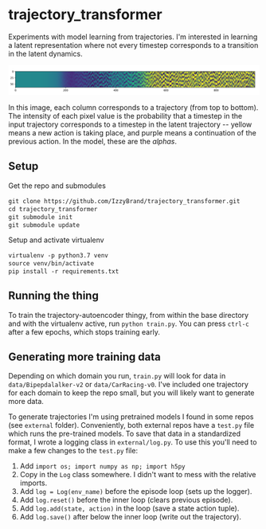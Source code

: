 # trajectory_transformer

Experiments with model learning from trajectories. I'm interested in learning a latent representation where not every timestep corresponds to a transition in the latent dynamics.

![Spareness appearing during training](figures/alphas_during_train.png)

In this image, each column corresponds to a trajectory (from top to bottom). The intensity of each pixel value is the probability that a timestep in the input trajectory corresponds to a timestep in the latent trajectory -- yellow means a new action is taking place, and purple means a continuation of the previous action. In the model, these are the _alphas_.

## Setup

Get the repo and submodules

```
git clone https://github.com/IzzyBrand/trajectory_transformer.git
cd trajectory_transformer
git submodule init
git submodule update
```

Setup and activate virtualenv

```
virtualenv -p python3.7 venv
source venv/bin/activate
pip install -r requirements.txt
```

## Running the thing

To train the trajectory-autoencoder thingy, from within the base directory and with the virtualenv active, run `python train.py`. You can press `ctrl-c` after a few epochs, which stops training early.


## Generating more training data
Depending on which domain you run, `train.py` will look for data in `data/Bipepdalalker-v2` or `data/CarRacing-v0`. I've included one trajectory for each domain to keep the repo small, but you will likely want to generate more data.

To generate trajectories I'm using pretrained models I found in some repos (see `external` folder). Conveniently, both external repos have a `test.py` file which runs the pre-trained models. To save that data in a standardized format, I wrote a logging class in `external/log.py`. To use this you'll need to make a few changes to the `test.py` file:

1. Add `import os; import numpy as np; import h5py`
2. Copy in the `Log` class somewhere. I didn't want to mess with the relative imports.
3. Add `log = Log(env_name)` before the episode loop (sets up the logger).
4. Add `log.reset()` before the inner loop (clears previous episode).
5. Add `log.add(state, action)` in the loop (save a state action tuple).
6. Add `log.save()` after below the inner loop (write out the trajectory).
